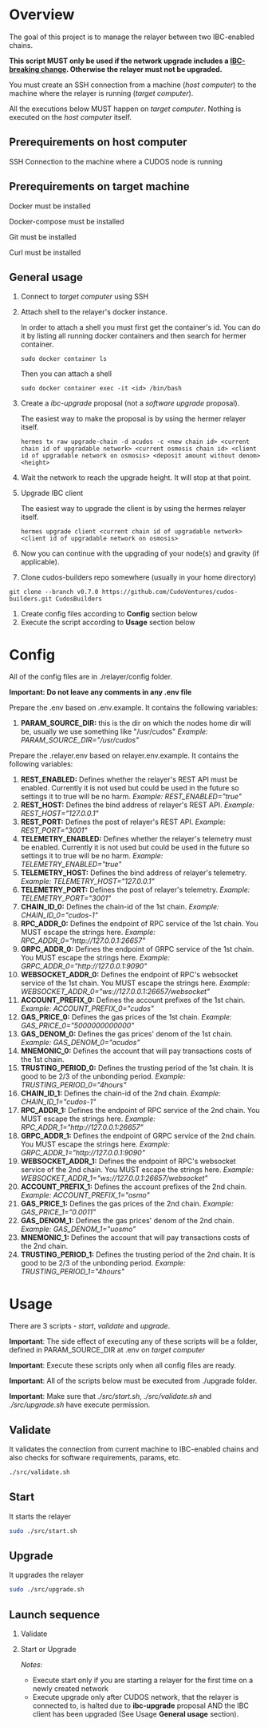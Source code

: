# Overview

The goal of this project is to manage the relayer between two IBC-enabled chains.

**This script MUST only be used if the network upgrade includes a <a href="https://docs.cosmos.network/master/ibc/upgrades/quick-guide.html">IBC-breaking change</a>. Otherwise the relayer must not be upgraded.**

You must create an SSH connection from a machine (<em>host computer</em>) to the machine where the relayer is running (<em>target computer</em>).

All the executions below MUST happen on <em>target computer</em>. Nothing is executed on the <em>host computer</em> itself.

## Prerequirements on host computer

SSH Connection to the machine where a CUDOS node is running

## Prerequirements on target machine

Docker must be installed

Docker-compose must be installed

Git must be installed

Curl must be installed

## General usage

1. Connect to <em>target computer</em> using SSH
1. Attach shell to the relayer's docker instance.
    
    In order to attach a shell you must first get the container's id. You can do it by listing all running docker containers and then search for hermer container.
    ```
    sudo docker container ls
    ```
    Then you can attach a shell
    ```
    sudo docker container exec -it <id> /bin/bash
    ```

1. Create a <em>ibc-upgrade</em> proposal (not a <em>software upgrade</em> proposal).

    The easiest way to make the proposal is by using the hermer relayer itself.
    ```
    hermes tx raw upgrade-chain -d acudos -c <new chain id> <current chain id of upgradable network> <current osmosis chain id> <client id of upgradable network on osmosis> <deposit amount without denom> <height>
    ```
1. Wait the network to reach the upgrade height. It will stop at that point. 

1. Upgrade IBC client

    The easiest way to upgrade the client is by using the hermes relayer itself.
    ```
    hermes upgrade client <current chain id of upgradable network> <client id of upgradable network on osmosis>
    ```
1. Now you can continue with the upgrading of your node(s) and gravity (if applicable).
1. Clone cudos-builders repo somewhere (usually in your home directory)
```
git clone --branch v0.7.0 https://github.com/CudoVentures/cudos-builders.git CudosBuilders
```
1. Create config files according to **Config** section below
1. Execute the script according to **Usage** section below

# Config

All of the config files are in ./relayer/config folder.

**Important: Do not leave any comments in any .env file**

Prepare the .env based on .env.example. It contains the following variables:
1. **PARAM_SOURCE_DIR:** this is the dir on which the nodes home dir will be, usually we use something like "/usr/cudos" <em>Example: PARAM_SOURCE_DIR="/usr/cudos"</em>

Prepare the .relayer.env based on relayer.env.example. It contains the following variables:

1. **REST_ENABLED:** Defines whether the relayer's REST API must be enabled. Currently it is not used but could be used in the future so settings it to true will be no harm. <em>Example: REST_ENABLED="true"</em>
1. **REST_HOST:** Defines the bind address of relayer's REST API. <em>Example: REST_HOST="127.0.0.1"</em>
1. **REST_PORT:** Defines the post of relayer's REST API. <em>Example: REST_PORT="3001"</em>
1. **TELEMETRY_ENABLED:** Defines whether the relayer's telemetry must be enabled. Currently it is not used but could be used in the future so settings it to true will be no harm. <em>Example: TELEMETRY_ENABLED="true"</em>
1. **TELEMETRY_HOST:** Defines the bind address of relayer's telemetry. <em>Example: TELEMETRY_HOST="127.0.0.1"</em>
1. **TELEMETRY_PORT:** Defines the post of relayer's telemetry. <em>Example: TELEMETRY_PORT="3001"</em>
1. **CHAIN_ID_0:** Defines the chain-id of the 1st chain. <em>Example: CHAIN_ID_0="cudos-1"</em>
1. **RPC_ADDR_0:** Defines the endpoint of RPC service of the 1st chain. You MUST escape the strings here. <em>Example: RPC_ADDR_0="http:\/\/127.0.0.1:26657"</em>
1. **GRPC_ADDR_0:** Defines the endpoint of GRPC service of the 1st chain. You MUST escape the strings here. <em>Example: GRPC_ADDR_0="http:\/\/127.0.0.1:9090"</em>
1. **WEBSOCKET_ADDR_0:** Defines the endpoint of RPC's websocket service of the 1st chain. You MUST escape the strings here. <em>Example: WEBSOCKET_ADDR_0="ws:\/\/127.0.0.1:26657\/websocket"</em>
1. **ACCOUNT_PREFIX_0:** Defines the account prefixes of the 1st chain. <em>Example: ACCOUNT_PREFIX_0="cudos"</em>
1. **GAS_PRICE_0:** Defines the gas prices of the 1st chain. <em>Example: GAS_PRICE_0="5000000000000"</em>
1. **GAS_DENOM_0:** Defines the gas prices' denom of the 1st chain. <em>Example: GAS_DENOM_0="acudos"</em>
1. **MNEMONIC_0:** Defines the account that will pay transactions costs of the 1st chain.
1. **TRUSTING_PERIOD_0:** Defines the trusting period of the 1st chain. It is good to be 2/3 of the unbonding period. <em>Example: TRUSTING_PERIOD_0="4hours"</em>
1. **CHAIN_ID_1:** Defines the chain-id of the 2nd chain. <em>Example: CHAIN_ID_1="cudos-1"</em>
1. **RPC_ADDR_1:** Defines the endpoint of RPC service of the 2nd chain. You MUST escape the strings here. <em>Example: RPC_ADDR_1="http:\/\/127.0.0.1:26657"</em>
1. **GRPC_ADDR_1:** Defines the endpoint of GRPC service of the 2nd chain. You MUST escape the strings here. <em>Example: GRPC_ADDR_1="http:\/\/127.0.0.1:9090"</em>
1. **WEBSOCKET_ADDR_1:** Defines the endpoint of RPC's websocket service of the 2nd chain. You MUST escape the strings here. <em>Example: WEBSOCKET_ADDR_1="ws:\/\/127.0.0.1:26657\/websocket"</em>
1. **ACCOUNT_PREFIX_1:** Defines the account prefixes of the 2nd chain. <em>Example: ACCOUNT_PREFIX_1="osmo"</em>
1. **GAS_PRICE_1:** Defines the gas prices of the 2nd chain. <em>Example: GAS_PRICE_1="0.0011"</em>
1. **GAS_DENOM_1:** Defines the gas prices' denom of the 2nd chain. <em>Example: GAS_DENOM_1="uosmo"</em>
1. **MNEMONIC_1:** Defines the account that will pay transactions costs of the 2nd chain.
1. **TRUSTING_PERIOD_1:** Defines the trusting period of the 2nd chain. It is good to be 2/3 of the unbonding period. <em>Example: TRUSTING_PERIOD_1="4hours"</em>

# Usage

There are 3 scripts - <em>start</em>, <em>validate</em> and <em>upgrade</em>.

**Important**: The side effect of executing any of these scripts will be a folder, defined in PARAM_SOURCE_DIR at .env on <em>target computer</em>

**Important**: Execute these scripts only when all config files are ready.

**Important**: All of the scripts below must be executed from ./upgrade folder.

**Important**: Make sure that <em>./src/start.sh</em>, <em>./src/validate.sh</em> and <em>./src/upgrade.sh</em> have execute permission. 

## Validate 

It validates the connection from current machine to IBC-enabled chains and also checks for software requirements, params, etc.

```bash
./src/validate.sh
```

## Start

It starts the relayer

```bash
sudo ./src/start.sh
```

## Upgrade

It upgrades the relayer

```bash
sudo ./src/upgrade.sh
```

## Launch sequence

1. Validate

2. Start or Upgrade

    <em>Notes:</em> 

    - Execute start only if you are starting a relayer for the first time on a newly created network
    - Execute upgrade only after CUDOS network, that the relayer is connected to, is halted due to **ibc-upgrade** proposal AND the IBC client has been upgraded (See Usage **General usage** section).

